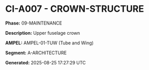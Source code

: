 # CI-A007 - CROWN-STRUCTURE

**Phase:** 09-MAINTENANCE

**Description:** Upper fuselage crown

**AMPEL:** AMPEL-01-TUW (Tube and Wing)

**Segment:** A-ARCHITECTURE

**Generated:** 2025-08-25 17:27:29 UTC
